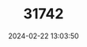 ---
title: "31742"
category: "Kostermansia malayana"
draft: false
date: 2024-02-22 13:03:50
languages:
  English: ["Durian Tuang", "Krepal"]
---